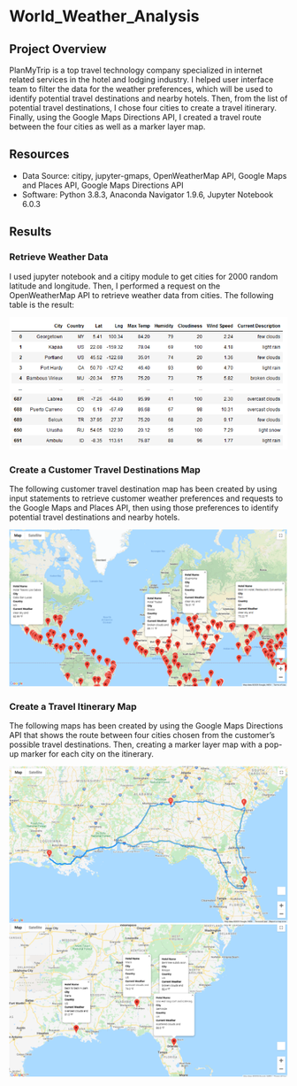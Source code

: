 # World_Weather_Analysis

## Project Overview

PlanMyTrip is a top travel technology company specialized in internet related services in the hotel and lodging industry. I helped user interface team to filter the data for the weather preferences, which will be used to identify potential travel destinations and nearby hotels. Then, from the list of potential travel destinations, I chose four cities to create a travel itinerary. Finally, using the Google Maps Directions API, I created a travel route between the four cities as well as a marker layer map.

## Resources

  - Data Source: citipy, jupyter-gmaps, OpenWeatherMap API, Google Maps and Places API, Google Maps Directions API
  - Software: Python 3.8.3, Anaconda Navigator 1.9.6, Jupyter Notebook 6.0.3

## Results

### Retrieve Weather Data

I used jupyter notebook and a citipy module to get cities for 2000 random latitude and longitude. Then, I performed a request on the OpenWeatherMap API to retrieve weather data from cities. The following table is the result:

![](https://github.com/Nazanin-hub/World_Weather_Analysis/blob/main/Weather_Database/Weather_Database%20Result.png)


### Create a Customer Travel Destinations Map

The following customer travel destination map has been created by using input statements to retrieve customer weather preferences and requests to the Google Maps and Places API, then using those preferences to identify potential travel destinations and nearby hotels.

![](https://github.com/Nazanin-hub/World_Weather_Analysis/blob/main/Vacation_Search/WeatherPy_vacation_map.png)

### Create a Travel Itinerary Map

The following maps has been created by using the Google Maps Directions API that shows the route between four cities chosen from the customer’s possible travel destinations. Then, creating a marker layer map with a pop-up marker for each city on the itinerary.

![](https://github.com/Nazanin-hub/World_Weather_Analysis/blob/main/Vacation_Itinerary/WeatherPy_travel_map.png)
![](https://github.com/Nazanin-hub/World_Weather_Analysis/blob/main/Vacation_Itinerary/WeatherPy_travel_map_markers.png)
